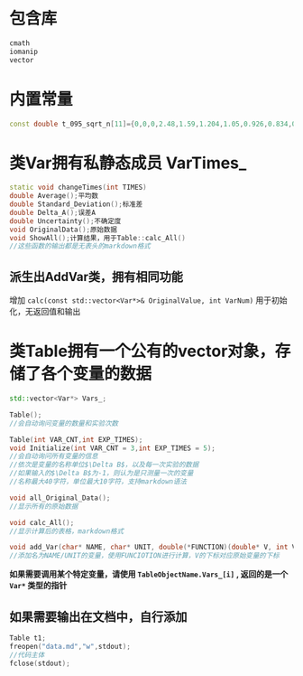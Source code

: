 # 包含库
``` cpp
cmath
iomanip
vector
```

# 内置常量
``` cpp
const double t_095_sqrt_n[11]={0,0,0,2.48,1.59,1.204,1.05,0.926,0.834,0.770,0.715};
```

# 类Var拥有私静态成员 VarTimes_
``` cpp
static void changeTimes(int TIMES)
double Average();平均数
double Standard_Deviation();标准差
double Delta_A();误差A
double Uncertainty();不确定度
void OriginalData();原始数据
void ShowAll();计算结果，用于Table::calc_All()
//这些函数的输出都是无表头的markdown格式
``` 

## 派生出AddVar类，拥有相同功能
增加 `calc(const std::vector<Var*>& OriginalValue, int VarNum)` 用于初始化，无返回值和输出

# 类Table拥有一个公有的vector对象，存储了各个变量的数据
``` cpp
std::vector<Var*> Vars_;	  

Table();  
//会自动询问变量的数量和实验次数

Table(int VAR_CNT,int EXP_TIMES);  
void Initialize(int VAR_CNT = 3,int EXP_TIMES = 5);  
//会自动询问所有变量的信息  
//依次是变量的名称单位$\Delta B$，以及每一次实验的数据  
//如果输入的$\Delta B$为-1，则认为是只测量一次的变量   
//名称最大40字符，单位最大10字符，支持markdown语法  

void all_Original_Data();  
//显示所有的原始数据  

void calc_All();  
//显示计算后的表格，markdown格式  

void add_Var(char* NAME, char* UNIT, double(*FUNCTION)(double* V, int VarNum));  
//添加名为NAME/UNIT的变量，使用FUNCIOTION进行计算，V的下标对应原始变量的下标  
```

**如果需要调用某个特定变量，请使用 `TableObjectName.Vars_[i]` , 返回的是一个 `Var*` 类型的指针**  

## 如果需要输出在文档中，自行添加
``` cpp
Table t1;
freopen("data.md","w",stdout);
//代码主体
fclose(stdout);
```
